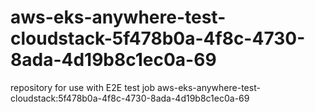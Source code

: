 # aws-eks-anywhere-test-cloudstack-5f478b0a-4f8c-4730-8ada-4d19b8c1ec0a-69
repository for use with E2E test job aws-eks-anywhere-test-cloudstack:5f478b0a-4f8c-4730-8ada-4d19b8c1ec0a-69
